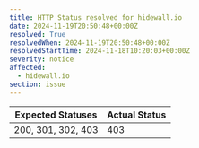 ```yaml
---
title: HTTP Status resolved for hidewall.io
date: 2024-11-19T20:50:48+00:00Z
resolved: True
resolvedWhen: 2024-11-19T20:50:48+00:00Z
resolvedStartTime: 2024-11-18T10:20:03+00:00Z
severity: notice
affected:
  - hidewall.io
section: issue
---
```


| Expected Statuses | Actual Status  |
|-------------------|----------------|
| 200, 301, 302, 403 | 403 |
